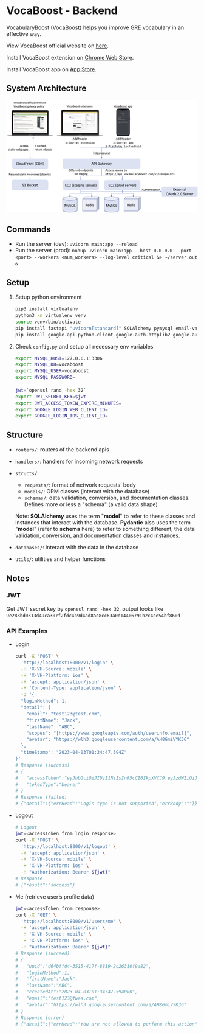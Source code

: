 # VocaBoost - Backend

VocabularyBoost (VocaBoost) helps you improve GRE vocabulary in an effective way.

View VocaBoost official website on [here](https://www.vocabularyboost.com/).

Install VocaBoost extension on [Chrome Web Store](https://chrome.google.com/webstore/detail/gre-vocabulary-highlighte/gfkmbmplhjdoejicgmaldndkcnnpplho).

Install VocaBoost app on [App Store](https://apps.apple.com/app/vocabboost/id6447704480).

## System Architecture

![System Architecture](demo/vocaboost-system-architecture.png)

## Commands

- Run the server (dev): `uvicorn main:app --reload`
- Run the server (prod): `nohup uvicorn main:app --host 0.0.0.0 --port <port> --workers <num_workers> --log-level critical &> ~/server.out &`

## Setup

1. Setup python environment

    ```bash
    pip3 install virtualenv
    python3 -m virtualenv venv
    source venv/bin/activate
    pip install fastapi "uvicorn[standard]" SQLAlchemy pymysql email-validator "python-jose[cryptography]" websockets pyjwt
    pip install google-api-python-client google-auth-httplib2 google-auth-oauthlib # Google OAuth
    ```

2. Check `config.py` and setup all necessary env variables
    
    ```bash
    export MYSQL_HOST=127.0.0.1:3306
    export MYSQL_DB=vocaboost
    export MYSQL_USER=vocaboost
    export MYSQL_PASSWORD=

    jwt=`openssl rand -hex 32`
    export JWT_SECRET_KEY=$jwt
    export JWT_ACCESS_TOKEN_EXPIRE_MINUTES=
    export GOOGLE_LOGIN_WEB_CLIENT_ID=
    export GOOGLE_LOGIN_IOS_CLIENT_ID=
    ```

## Structure

- `routers/`: routers of the backend apis
- `handlers/`: handlers for incoming network requests
- `structs/`
    - `requests/`: format of network requests’ body
    - `models/`: ORM classes (interact with the database)
    - `schemas/`: data validation, conversion, and documentation classes. Defines more or less a "schema" (a valid data shape)

    Note: **SQLAlchemy** uses the term "**model**" to refer to these classes and instances that interact with the database. **Pydantic** also uses the term "**model**" (refer to **schema** here) to refer to something different, the data validation, conversion, and documentation classes and instances.

- `databases/`: interact with the data in the database
- `utils/`: utilities and helper functions


## Notes

### JWT

Get JWT secret key by `openssl rand -hex 32`, output looks like `9e283bd0313d49ca307f2fdc4b9d4ad8ae8cc63a0d14406791b2c4ce54bf860d`

### API Examples

- Login

    ```bash
    curl -X 'POST' \
      'http://localhost:8000/v1/login' \
      -H 'X-VH-Source: mobile' \
      -H 'X-VH-Platform: ios' \
      -H 'accept: application/json' \
      -H 'Content-Type: application/json' \
      -d '{
      "loginMethod": 1,
      "detail": {
        "email": "test123@test.com",
        "firstName": "Jack",
        "lastName": "ABC",
        "scopes": "[https://www.googleapis.com/auth/userinfo.email]",
        "avatar": "https://wlh3.googleusercontent.com/a/AH8GmiVYK36"
      },
      "timeStamp": "2023-04-03T01:34:47.594Z"
    }'
    # Response (success)
    # {
    #   "accessToken":"eyJhbGciOiJIUzI1NiIsInR5cCI6IkpXVCJ9.eyJzdWIiOiJkNjRiZmZkNC0zNTE1LTQxN2YtODgxOS0yYzI2MzEwZjlhODIiLCJtZXRob2QiOjEsImVtYWlsIjoidGVzdDEyM0Bmd2FzLmNvbSIsImV4cCI6MTY4MDQ5MDMwNX0.Od8UDNFWpm-O5-UbLeiH4lmIOYMehSVEIZ3y0nrq_XQ",
    #   "tokenType":"bearer"
    # }
    # Response (failed)
    # {"detail":{"errHead":"Login type is not supported","errBody":""}}
    ```

- Logout

    ```bash
    # Logout
    jwt=<accessToken from login response>
    curl -X 'POST' \
      'http://localhost:8000/v1/logout' \
      -H 'accept: application/json' \
      -H 'X-VH-Source: mobile' \
      -H 'X-VH-Platform: ios' \
      -H "Authorization: Bearer ${jwt}"
    # Response
    # {"result":"success"}
    ```

- Me (retrieve user’s profile data)

    ```bash
    jwt=<accessToken from response>
    curl -X 'GET' \
      'http://localhost:8000/v1/users/me' \
      -H 'accept: application/json' \
      -H 'X-VH-Source: mobile' \
      -H 'X-VH-Platform: ios' \
      -H "Authorization: Bearer ${jwt}"
    # Response (succeed)
    # {
    #   "uuid":"d64bffd4-3515-417f-8819-2c26310f9a82",
    #   "loginMethod":1,
    #   "firstName":"Jack",
    #   "lastName":"ABC",
    #   "createdAt":"2023-04-03T01:34:47.594000",
    #   "email":"test123@fwas.com",
    #   "avatar":"https://wlh3.googleusercontent.com/a/AH8GmiVYK36"
    # }
    # Response (error)
    # {"detail":{"errHead":"You are not allowed to perform this action","errBody":"You should login first"}}
    ```
